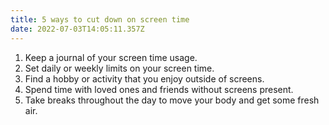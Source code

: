 ```yaml
---
title: 5 ways to cut down on screen time
date: 2022-07-03T14:05:11.357Z
---
```


1. Keep a journal of your screen time usage. 
2. Set daily or weekly limits on your screen time. 
3. Find a hobby or activity that you enjoy outside of screens. 
4. Spend time with loved ones and friends without screens present. 
5. Take breaks throughout the day to move your body and get some fresh air.
